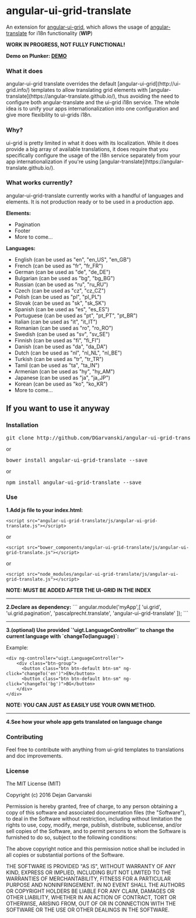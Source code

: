 # angular-ui-grid-translate
An extension for [angular-ui-grid](http://ui-grid.info/), which allows the usage of [angular-translate](https://angular-translate.github.io/) for i18n functionality (<b>WIP</b>)

<b>WORK IN PROGRESS, NOT FULLY FUNCTIONAL!</b>

<b>Demo on Plunker: [DEMO](http://plnkr.co/3fkdue)</b>

<h3>What it does</h3>
angular-ui-grid translate overrides the default [angular-ui-grid](http://ui-grid.info/) templates to allow translating grid elements with [angular-translate](https://angular-translate.github.io/), thus avoiding the need to configure both angular-translate and the ui-grid i18n service. The whole idea is to unify your apps internationalization into one configuration and give more flexibility to ui-grids i18n.

<h3>Why?</h3>
ui-grid is pretty limited in what it does with its localization. While it does provide a big array of available translations, it does require that you specifically configure the usage of the i18n service separately from your app internationalization if you're using [angular-translate](https://angular-translate.github.io/).

<h3>What works currently?</h3>
angular-ui-grid-translate currently works with a handful of languages and elements. It is not production ready or to be used in a production app.<br/>

<b>Elements:</b>
<ul>
<li>Pagination</li>
<li>Footer</li>
<li>More to come...</li>
</ul>

<b>Languages:</b>
<ul>
<li>English (can be used as "en", "en_US", "en_GB")</li>
<li>French (can be used as "fr", "fr_FR")</li>
<li>German (can be used as "de", "de_DE")</li>
<li>Bulgarian (can be used as "bg", "bg_BG")</li>
<li>Russian (can be used as "ru", "ru_RU")</li>
<li>Czech (can be used as "cz", "cz_CZ")</li>
<li>Polish (can be used as "pl", "pl_PL")</li>
<li>Slovak (can be used as "sk", "sk_SK")</li>
<li>Spanish (can be used as "es", "es_ES")</li>
<li>Portuguese (can be used as "pt", "pt_PT", "pt_BR")</li>
<li>Italian (can be used as "it", "it_IT")</li>
<li>Romanian (can be used as "ro", "ro_RO")</li>
<li>Swedish (can be used as "sv", "sv_SE")</li>
<li>Finnish (can be used as "fi", "fi_FI")</li>
<li>Danish (can be used as "da", "da_DA")</li>
<li>Dutch (can be used as "nl", "nl_NL", "nl_BE")</li>
<li>Turkish (can be used as "tr", "tr_TR")</li>
<li>Tamil (can be used as "ta", "ta_IN")</li>
<li>Armenian (can be used as "hy", "hy_AM")</li>
<li>Japanese (can be used as "ja", "ja_JP")</li>
<li>Korean (can be used as "ko", "ko_KR")</li>
<li>More to come...</li>
</ul>

<h2>If you want to use it anyway</h2>

<h3>Installation</h3>
<pre>git clone http://github.com/DGarvanski/angular-ui-grid-translate/</pre>
or
<pre>bower install angular-ui-grid-translate --save</pre>
or
<pre>npm install angular-ui-grid-translate --save</pre>

<h3>Use</h3>
<b>1.Add js file to your index.html:</b>

`<script src="angular-ui-grid-translate/js/angular-ui-grid-translate.js"></script>`

or

`<script src="bower_components/angular-ui-grid-translate/js/angular-ui-grid-translate.js"></script>`

or

`<script src="node_modules/angular-ui-grid-translate/js/angular-ui-grid-translate.js"></script>`

<b>NOTE: MUST BE ADDED AFTER THE UI-GRID IN THE INDEX</b>
<hr/>
<b>2.Declare as dependency:</b>
```
angular.module('myApp',[
  'ui.grid',
  'ui.grid.pagination',
  'pascalprecht.translate', 
  'angular-ui-grid-translate'
]);
```
<hr/>
<b>3.(optional) Use provided `'uigt.LanguageController'` to change the current language with `changeTo(language)`:</b>

Example:
```
<div ng-controller="uigt.LanguageController">
    <div class="btn-group">
      <button class="btn btn-default btn-sm" ng-click="changeTo('en')">EN</button>
      <button class="btn btn-default btn-sm" ng-click="changeTo('bg')">BG</button>
    </div>
</div>
```
<b>NOTE: YOU CAN JUST AS EASILY USE YOUR OWN METHOD.</b>
<hr/>
<b>4.See how your whole app gets translated on language change</b>

<h3>Contributing</h3>
Feel free to contribute with anything from ui-grid templates to translations and doc improvements.

<h3>License</h3>

The MIT License (MIT)

Copyright (c) 2016 Dejan Garvanski

Permission is hereby granted, free of charge, to any person obtaining a copy of this software and associated documentation files (the "Software"), to deal in the Software without restriction, including without limitation the rights to use, copy, modify, merge, publish, distribute, sublicense, and/or sell copies of the Software, and to permit persons to whom the Software is furnished to do so, subject to the following conditions:

The above copyright notice and this permission notice shall be included in all copies or substantial portions of the Software.

THE SOFTWARE IS PROVIDED "AS IS", WITHOUT WARRANTY OF ANY KIND, EXPRESS OR IMPLIED, INCLUDING BUT NOT LIMITED TO THE WARRANTIES OF MERCHANTABILITY, FITNESS FOR A PARTICULAR PURPOSE AND NONINFRINGEMENT. IN NO EVENT SHALL THE AUTHORS OR COPYRIGHT HOLDERS BE LIABLE FOR ANY CLAIM, DAMAGES OR OTHER LIABILITY, WHETHER IN AN ACTION OF CONTRACT, TORT OR OTHERWISE, ARISING FROM, OUT OF OR IN CONNECTION WITH THE SOFTWARE OR THE USE OR OTHER DEALINGS IN THE SOFTWARE.
